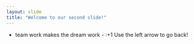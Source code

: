 ```yaml
---
layout: slide
title: "Welcome to our second slide!"
---
```

- team work makes the dream work - :+1
Use the left arrow to go back!
